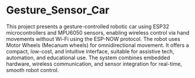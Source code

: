 # Gesture_Sensor_Car

This project presents a gesture-controlled robotic car using ESP32 microcontrollers and MPU6050 sensors, enabling wireless control via hand movements without Wi-Fi using the ESP-NOW protocol. The robot uses Motor Wheels (Mecanum wheels) for omnidirectional movement. It offers a compact, low-cost, and intuitive interface, suitable for assistive tech, automation, and educational use. The system combines embedded hardware, wireless communication, and sensor integration for real-time, smooth robot control.
